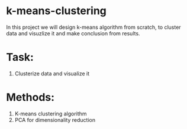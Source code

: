 # k-means-clustering

In this project we will design k-means algorithm from scratch, to cluster data and visuzlize it and make conclusion from results.

# Task:
1) Clusterize data and visualize it
   
# Methods:
1) K-means clustering algorithm
2) PCA for dimensionality reduction
